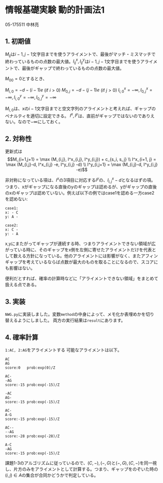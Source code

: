 # 情報基礎実験 動的計画法1
05-175511 中林亮

## 1. 初期値
$M_{ij}$は$i-1,j-1$文字目までを使うアライメントで、最後がマッチ・ミスマッチで終わっているものの点数の最大値。$I^x_{ij},I^y_{ij}$は$i-1,j-1$文字目までを使うアライメントで、最後がギャップで終わっているものの点数の最大値。

$M_{00} = 0$とするとき、

$M_{i,0} = -d -(i-1)e$ (if $i>0$)
$M_{0,j} = -d -(j-1)e$ (if $j>0$)
$I^x_{i,0} = -\infty, I^x_{0,j} = -\infty, I^y_{i,0} = -\infty, I^y_{0,j} = -\infty$

$M_{i,0}$は、xの$i-1$文字目までと空文字列のアライメントと考えれば、ギャップのペナルティを適切に設定できる。
$I^x, I^y$は、直前がギャップではないのでありえない。なので$-\infty$にしておく。

## 2. 対称性
更新式は
$$M_{i+1,j+1} = \max (M_{i,j}, I^x_{i,j}, I^y_{i,j}) + c_{s_i, s_j} \\ I^x_{i+1, j} = \max (M_{i,j}-d, I^x_{i,j} -e, I^y_{i,j} -d) \\ I^y_{i,j+1} = \max (M_{i,j}-d, I^y_{i,j} -e)$$

非対称になっている項は、$I^x$の3項目に対応する$I^y$の、$I^x_{i,j}-d$となるはずの項。つまり、xがギャップになる直後のyのギャップは認めるが、yがギャップの直後のxのギャップは認めていない。例えば以下の例ではcase1を認める一方case2を認めない:
```
case1:
x: - C
y: A -

case2:
x: C -
y: - A
```
x,yにまたがってギャップが連続する時、つまりアライメントできない領域が広がっている時に、そのギャップをx側を左側に寄せたアライメントだけを代表として数える方針になっている。他のアライメントには影響がなく、またアフィンギャップを考えているならば点数が最大のものを取ることになるので、スコアにも影響はない。

便利だとすれば、確率の計算時などに「アライメントできない領域」をまとめて扱える点である。

## 3. 実装
`NWG.py`に実装しました。変数`method`の中身によって、メモ化か表埋めかを切り替えるようにしました。
両方の実行結果は`result`にあります。

## 4. 確率計算
`1:AC, 2:AG`をアライメントする
可能なアライメントは以下。
```
AC
AG
score:0   prob:exp(0)/Z

AC-
-AG
score:-15 prob:exp(-15)/Z

-AC
AG-
score:-15 prob:exp(-15)/Z

AC-
A-G
score:-15 prob:exp(-15)/Z

AC--
--AG
score:-28 prob:exp(-28)/Z

A-C
-AG
score:-15 prob:exp(-15)/Z
```
課題1-3のアルゴリズムに従っているので、${(C,-),(-,G)}$と${(-,G),(C,-)}$を同一視し、片方のみをアライメントとして計算する。つまり、ギャップをのぞいた時の$(i,j)\in A$の集合が合同かどうかで判定している。



